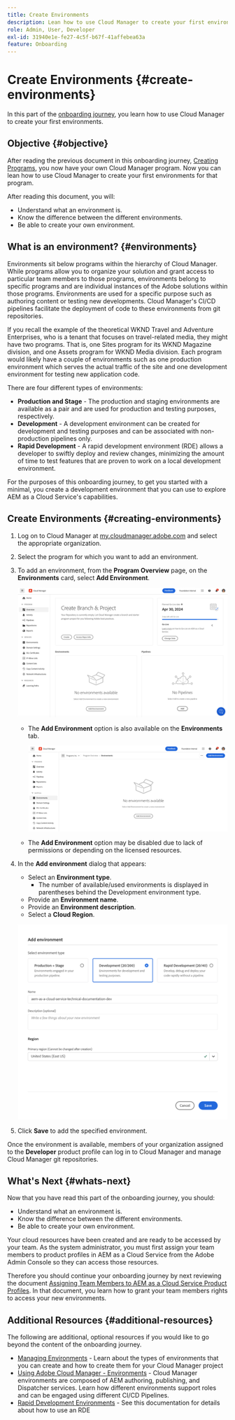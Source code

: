 ```yaml
---
title: Create Environments
description: Lean how to use Cloud Manager to create your first environments.
role: Admin, User, Developer
exl-id: 31940e1e-fe27-4c5f-b67f-41affebea63a
feature: Onboarding
---
```

# Create Environments {#create-environments}

In this part of the [onboarding journey](overview.md), you learn how to use Cloud Manager to create your first environments.

## Objective {#objective}

After reading the previous document in this onboarding journey, [Creating Programs](create-program.md), you now have your own Cloud Manager program. Now you can lean how to use Cloud Manager to create your first environments for that program.

After reading this document, you will:

* Understand what an environment is.
* Know the difference between the different environments.
* Be able to create your own environment.

## What is an environment? {#environments}

Environments sit below programs within the hierarchy of Cloud Manager. While programs allow you to organize your solution and grant access to particular team members to those programs, environments belong to specific programs and are individual instances of the Adobe solutions within those programs. Environments are used for a specific purpose such as authoring content or testing new developments. Cloud Manager's CI/CD pipelines facilitate the deployment of code to these environments from git repositories.

If you recall the example of the theoretical WKND Travel and Adventure Enterprises, who is a tenant that focuses on travel-related media, they might have two programs. That is, one Sites program for its WKND Magazine division, and one Assets program for WKND Media division. Each program would likely have a couple of environments such as one production environment which serves the actual traffic of the site and one development environment for testing new application code.

There are four different types of environments:

* **Production and Stage** - The production and staging environments are available as a pair and are used for production and testing purposes, respectively.
* **Development** - A development environment can be created for development and testing purposes and can be associated with non-production pipelines only.
* **Rapid Development** - A rapid development environment (RDE) allows a developer to swiftly deploy and review changes, minimizing the amount of time to test features that are proven to work on a local development environment.

For the purposes of this onboarding journey, to get you started with a minimal, you create a development environment that you can use to explore AEM as a Cloud Service's capabilities.

## Create Environments {#creating-environments}

1. Log on to Cloud Manager at [my.cloudmanager.adobe.com](https://my.cloudmanager.adobe.com/) and select the appropriate organization.

1. Select the program for which you want to add an environment.

1. To add an environment, from the **Program Overview** page, on the **Environments** card, select **Add Environment**.

   ![Environments card](/help/implementing/cloud-manager/assets/no-environments.png)

   * The **Add Environment** option is also available on the **Environments** tab.

     ![Environments tab](/help/implementing/cloud-manager/assets/environments-tab.png)

   * The **Add Environment** option may be disabled due to lack of permissions or depending on the licensed resources.
   
1. In the **Add environment** dialog that appears:
   
   * Select an **Environment type**.
     * The number of available/used environments is displayed in parentheses behind the Development environment type.
   * Provide an **Environment name**.
   * Provide an **Environment description**.
   * Select a **Cloud Region**.

   ![Add environment dialog](/help/implementing/cloud-manager/assets/add-environment2.png)

1. Click **Save** to add the specified environment.

Once the environment is available, members of your organization assigned to the **Developer** product profile can log in to Cloud Manager and manage Cloud Manager git repositories.

## What's Next {#whats-next}

Now that you have read this part of the onboarding journey, you should:

* Understand what an environment is.
* Know the difference between the different environments.
* Be able to create your own environment.

Your cloud resources have been created and are ready to be accessed by your team. As the system administrator, you must first assign your team members to product profiles in AEM as a Cloud Service from the Adobe Admin Console so they can access those resources.

Therefore you should continue your onboarding journey by next reviewing the document [Assigning Team Members to AEM as a Cloud Service Product Profiles](assign-profiles-aem.md). In that document, you learn how to grant your team members rights to access your new environments.

## Additional Resources {#additional-resources}

The following are additional, optional resources if you would like to go beyond the content of the onboarding journey.

* [Managing Environments](/help/implementing/cloud-manager/manage-environments.md) - Learn about the types of environments that you can create and how to create them for your Cloud Manager project
* [Using Adobe Cloud Manager - Environments](https://experienceleague.adobe.com/docs/experience-manager-learn/cloud-service/cloud-manager/environments.html) - Cloud Manager environments are composed of AEM authoring, publishing, and Dispatcher services. Learn how different environments support roles and can be engaged using different CI/CD Pipelines.
* [Rapid Development Environments](/help/implementing/developing/introduction/rapid-development-environments.md) - See this documentation for details about how to use an RDE
<!-- ERROR: Not Found (HTTP error 404) * [AEM Champion Tips and Tricks - Cloud Manager Environment Types](https://experienceleague.adobe.com/docs/experience-manager-learn/cloud-service/expert-resources/aem-champions/environment-types.md) - Watch this video for an overview of Cloud Manager environment types from an AEM champion. -->

